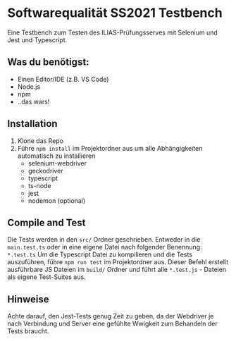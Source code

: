 # Softwarequalität SS2021 Testbench
Eine Testbench zum Testen des ILIAS-Prüfungsserves mit Selenium und Jest und Typescript.
## Was du benötigst:
- Einen Editor/IDE (z.B. VS Code)
- Node.js
- npm
- ..das wars!

## Installation
1. Klone das Repo
2. Führe `npm install` im Projektordner aus um alle Abhängigkeiten automatisch zu installieren
   - selenium-webdriver
   - geckodriver
   - typescript
   - ts-node
   - jest
   - nodemon (optional)

## Compile and Test
Die Tests werden in den `src/` Ordner geschrieben. Entweder in die `main.test.ts` oder in eine eigene Datei nach folgender Benennung: `*.test.ts`
Um die Typescript Datei zu kompilieren und die Tests auszuführen, führe `npm run test` im Projektordner aus. Dieser Befehl erstellt ausführbare JS Dateien im `build/` Ordner und führt alle `*.test.js` - Dateien als eigene Test-Suites aus.

## Hinweise
Achte darauf, den Jest-Tests genug Zeit zu geben, da der Webdriver je nach Verbindung und Server eine gefühlte Wwigkeit zum Behandeln der Tests braucht.